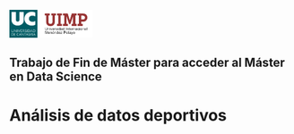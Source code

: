 <img src="https://github.com/elsacerezof/TFM/blob/master/doc/Imgs/uc.png" height="50"/> <img src="https://github.com/elsacerezof/TFM/blob/master/doc/Imgs/uimp2_color.png" height="50"/>


## Trabajo de Fin de Máster para acceder al Máster en Data Science
# Análisis de datos deportivos


